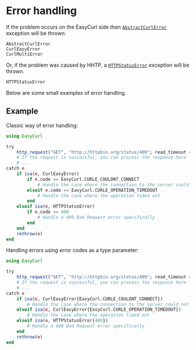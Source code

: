 # Error handling

If the problem occurs on the EasyCurl side then [`AbstractCurlError`](@ref) exception will be thrown.

```@docs
AbstractCurlError
CurlEasyError
CurlMultiError
```

Or, if the problem was caused by HHTP, a [`HTTPStatusError`](@ref) exception will be thrown.

```@docs
HTTPStatusError
```

Below are some small examples of error handling.

## Example

Classic way of error handling:

```julia
using EasyCurl

try
    http_request("GET", "http://httpbin.org/status/400"; read_timeout = 30)
    # If the request is successful, you can process the response here
    # ...
catch e
    if isa(e, CurlEasyError)
        if e.code == EasyCurl.CURLE_COULDNT_CONNECT
            # Handle the case where the connection to the server could not be made
        elseif e.code == EasyCurl.CURLE_OPERATION_TIMEDOUT
            # Handle the case where the operation timed out
        end
    elseif isa(e, HTTPStatusError)
        if e.code == 400
            # Handle a 400 Bad Request error specifically
        end
    end
    rethrow(e)
end
```

Handling errors using error codes as a type parameter:

```julia
using EasyCurl

try
    http_request("GET", "http://httpbin.org/status/400"; read_timeout = 30)
    # If the request is successful, you can process the response here
    # ...
catch e
    if isa(e, CurlEasyError{EasyCurl.CURLE_COULDNT_CONNECT})
        # Handle the case where the connection to the server could not be made
    elseif isa(e, CurlEasyError{EasyCurl.CURLE_OPERATION_TIMEDOUT})
        # Handle the case where the operation timed out
    elseif isa(e, HTTPStatusError{400})
        # Handle a 400 Bad Request error specifically
    end
    rethrow(e)
end
```
